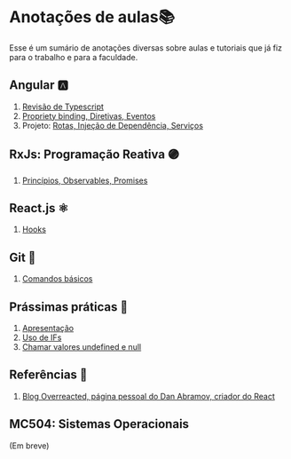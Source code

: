# Anotações de aulas📚
Esse é um sumário de anotações diversas sobre aulas e tutoriais que já fiz para o trabalho e para a faculdade. 

 ## Angular 🅰️	
 1. [Revisão de Typescript](https://github.com/NatSatie/notasDeAula/blob/main/angular/angular_part1.md)
 2. [Propriety binding, Diretivas, Eventos](https://github.com/NatSatie/notasDeAula/blob/main/angular/angular_part2.md)
 3. Projeto: [Rotas, Injeção de Dependência, Serviços](https://github.com/NatSatie/notasDeAula/blob/main/angular/angular_part3.md)
 
 ## RxJs: Programação Reativa 🟣
  
 1. [Princípios, Observables, Promises](https://github.com/NatSatie/notasDeAula/blob/main/RxJS.md)
 
 ## React.js ⚛️
 
 1. [Hooks](https://github.com/NatSatie/notasDeAula/blob/main/react/hooks.md)
 
## Git 🐙
 
 1. [Comandos básicos](https://github.com/NatSatie/notasDeAula/blob/main/git.md)

## Prássimas práticas 🙋
 
 1. [Apresentação](https://github.com/NatSatie/TechNotes/blob/main/badPractises/summary.md)
 2. [Uso de IFs](https://github.com/NatSatie/TechNotes/blob/main/badPractises/part1.md)
 3. [Chamar valores undefined e null](https://github.com/NatSatie/TechNotes/blob/main/badPractises/part2.md)
 
## Referências 🔖

 1. [Blog Overreacted, página pessoal do Dan Abramov, criador do React](https://overreacted.io/)

## MC504: Sistemas Operacionais

(Em breve)
